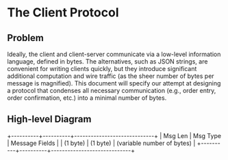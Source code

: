 # The Client Protocol

## Problem

Ideally, the client and client-server communicate via a low-level information language, defined in bytes. The alternatives, such as JSON strings, are convenient for writing clients quickly, but they introduce significant additional computation and wire traffic (as the sheer number of bytes per message is magnified). This document will specify our attempt at designing a protocol that condenses all necessary communication (e.g., order entry, order confirmation, etc.) into a minimal number of bytes.

## High-level Diagram

+----------+----------+-----------------------------+
| Msg Len  | Msg Type | Message Fields              |
| (1 byte) | (1 byte) | (variable number of bytes)  |
+----------+----------+-----------------------------+